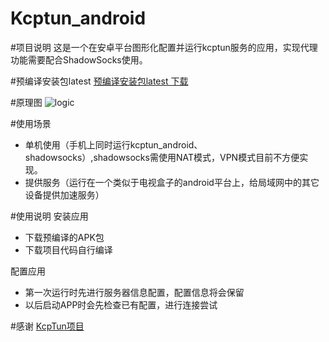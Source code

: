 # Kcptun_android
#项目说明
这是一个在安卓平台图形化配置并运行kcptun服务的应用，实现代理功能需要配合ShadowSocks使用。

#预编译安装包latest
[预编译安装包latest 下载](https://github.com/shutup/Kcptun_android/releases/latest)

#原理图
![logic](https://github.com/shutup/Kcptun_android/blob/master/logic.png "logic")

#使用场景
* 单机使用（手机上同时运行kcptun_android、shadowsocks）,shadowsocks需使用NAT模式，VPN模式目前不方便实现。
* 提供服务（运行在一个类似于电视盒子的android平台上，给局域网中的其它设备提供加速服务）

#使用说明
安装应用

* 下载预编译的APK包
* 下载项目代码自行编译

配置应用

* 第一次运行时先进行服务器信息配置，配置信息将会保留
* 以后启动APP时会先检查已有配置，进行连接尝试

#感谢
[KcpTun项目](https://github.com/xtaci/kcptun)

